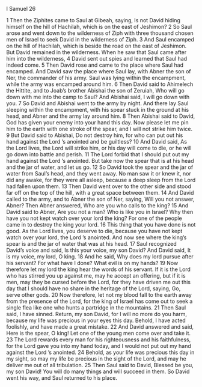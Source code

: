 I Samuel 26

1	Then the Ziphites came to Saul at Gibeah, saying, Is not David hiding himself on the hill of Hachilah, which is on the east of Jeshimon?
2	So Saul arose and went down to the wilderness of Ziph with three thousand chosen men of Israel to seek David in the wilderness of Ziph.
3	And Saul encamped on the hill of Hachilah, which is beside the road on the east of Jeshimon. But David remained in the wilderness. When he saw that Saul came after him into the wilderness,
4	David sent out spies and learned that Saul had indeed come.
5	Then David rose and came to the place where Saul had encamped. And David saw the place where Saul lay, with Abner the son of Ner, the commander of his army. Saul was lying within the encampment, while the army was encamped around him.
6	Then David said to Ahimelech the Hittite, and to Joab’s brother Abishai the son of Zeruiah, Who will go down with me into the camp to Saul? And Abishai said, I will go down with you.
7	So David and Abishai went to the army by night. And there lay Saul sleeping within the encampment, with his spear stuck in the ground at his head, and Abner and the army lay around him.
8	Then Abishai said to David, God has given your enemy into your hand this day. Now please let me pin him to the earth with one stroke of the spear, and I will not strike him twice.
9	But David said to Abishai, Do not destroy him, for who can put out his hand against the Lord ’s anointed and be guiltless?
10	And David said, As the Lord lives, the Lord will strike him, or his day will come to die, or he will go down into battle and perish.
11	The Lord forbid that I should put out my hand against the Lord ’s anointed. But take now the spear that is at his head and the jar of water, and let us go.
12	So David took the spear and the jar of water from Saul’s head, and they went away. No man saw it or knew it, nor did any awake, for they were all asleep, because a deep sleep from the Lord had fallen upon them.
13	Then David went over to the other side and stood far off on the top of the hill, with a great space between them.
14	And David called to the army, and to Abner the son of Ner, saying, Will you not answer, Abner? Then Abner answered, Who are you who calls to the king?
15	And David said to Abner, Are you not a man? Who is like you in Israel? Why then have you not kept watch over your lord the king? For one of the people came in to destroy the king your lord.
16	This thing that you have done is not good. As the Lord lives, you deserve to die, because you have not kept watch over your lord, the Lord ’s anointed. And now see where the king’s spear is and the jar of water that was at his head.
17	Saul recognized David’s voice and said, Is this your voice, my son David? And David said, It is my voice, my lord, O king.
18	And he said, Why does my lord pursue after his servant? For what have I done? What evil is on my hands?
19	Now therefore let my lord the king hear the words of his servant. If it is the Lord who has stirred you up against me, may he accept an offering, but if it is men, may they be cursed before the Lord, for they have driven me out this day that I should have no share in the heritage of the Lord, saying, Go, serve other gods.
20	Now therefore, let not my blood fall to the earth away from the presence of the Lord, for the king of Israel has come out to seek a single flea like one who hunts a partridge in the mountains.
21	Then Saul said, I have sinned. Return, my son David, for I will no more do you harm, because my life was precious in your eyes this day. Behold, I have acted foolishly, and have made a great mistake.
22	And David answered and said, Here is the spear, O king! Let one of the young men come over and take it.
23	The Lord rewards every man for his righteousness and his faithfulness, for the Lord gave you into my hand today, and I would not put out my hand against the Lord ’s anointed.
24	Behold, as your life was precious this day in my sight, so may my life be precious in the sight of the Lord, and may he deliver me out of all tribulation.
25	Then Saul said to David, Blessed be you, my son David! You will do many things and will succeed in them. So David went his way, and Saul returned to his place.

